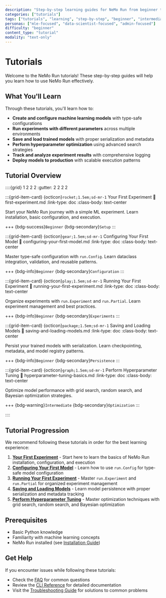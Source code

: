 ```yaml
---
description: "Step-by-step learning guides for NeMo Run from beginner to advanced levels"
categories: ["tutorials"]
tags: ["tutorials", "learning", "step-by-step", "beginner", "intermediate", "advanced"]
personas: ["mle-focused", "data-scientist-focused", "admin-focused"]
difficulty: "beginner"
content_type: "tutorial"
modality: "text-only"
---
```


# Tutorials

Welcome to the NeMo Run tutorials! These step-by-step guides will help you learn how to use NeMo Run effectively.

## What You'll Learn

Through these tutorials, you'll learn how to:

- **Create and configure machine learning models** with type-safe configurations
- **Run experiments with different parameters** across multiple environments
- **Save and load trained models** with proper serialization and metadata
- **Perform hyperparameter optimization** using advanced search strategies
- **Track and analyze experiment results** with comprehensive logging
- **Deploy models to production** with scalable execution patterns

## Tutorial Overview

::::{grid} 1 2 2 2
:gutter: 2 2 2 2

:::{grid-item-card} {octicon}`rocket;1.5em;sd-mr-1` Your First Experiment
:link: first-experiment.md
:link-type: doc
:class-body: text-center

Start your NeMo Run journey with a simple ML experiment. Learn installation, basic configuration, and execution.

+++
{bdg-success}`Beginner` {bdg-secondary}`Setup`
:::

:::{grid-item-card} {octicon}`gear;1.5em;sd-mr-1` Configuring Your First Model
:link: configuring-your-first-model.md
:link-type: doc
:class-body: text-center

Master type-safe configuration with `run.Config`. Learn dataclass integration, validation, and reusable patterns.

+++
{bdg-info}`Beginner` {bdg-secondary}`Configuration`
:::

:::{grid-item-card} {octicon}`play;1.5em;sd-mr-1` Running Your First Experiment
:link: running-your-first-experiment.md
:link-type: doc
:class-body: text-center

Organize experiments with `run.Experiment` and `run.Partial`. Learn experiment management and best practices.

+++
{bdg-info}`Beginner` {bdg-secondary}`Experiments`
:::

:::{grid-item-card} {octicon}`package;1.5em;sd-mr-1` Saving and Loading Models
:link: saving-and-loading-models.md
:link-type: doc
:class-body: text-center

Persist your trained models with serialization. Learn checkpointing, metadata, and model registry patterns.

+++
{bdg-info}`Beginner` {bdg-secondary}`Persistence`
:::

:::{grid-item-card} {octicon}`graph;1.5em;sd-mr-1` Perform Hyperparameter Tuning
:link: hyperparameter-tuning-basics.md
:link-type: doc
:class-body: text-center

Optimize model performance with grid search, random search, and Bayesian optimization strategies.

+++
{bdg-warning}`Intermediate` {bdg-secondary}`Optimization`
:::

::::

## Tutorial Progression

We recommend following these tutorials in order for the best learning experience:

1. **[Your First Experiment](first-experiment.md)** - Start here to learn the basics of NeMo Run installation, configuration, and execution
2. **[Configuring Your First Model](configuring-your-first-model.md)** - Learn how to use `run.Config` for type-safe model configuration
3. **[Running Your First Experiment](running-your-first-experiment.md)** - Master `run.Experiment` and `run.Partial` for organized experiment management
4. **[Saving and Loading Models](saving-and-loading-models.md)** - Learn model persistence with proper serialization and metadata tracking
5. **[Perform Hyperparameter Tuning](hyperparameter-tuning-basics.md)** - Master optimization techniques with grid search, random search, and Bayesian optimization

## Prerequisites

- Basic Python knowledge
- Familiarity with machine learning concepts
- NeMo Run installed (see [Installation Guide](../../get-started/install.md))

## Get Help

If you encounter issues while following these tutorials:

- Check the [FAQ](../../references/faqs.md) for common questions
- Review the [CLI Reference](../../references/cli-reference.md) for detailed documentation
- Visit the [Troubleshooting Guide](../../guides/troubleshooting.md) for solutions to common problems

